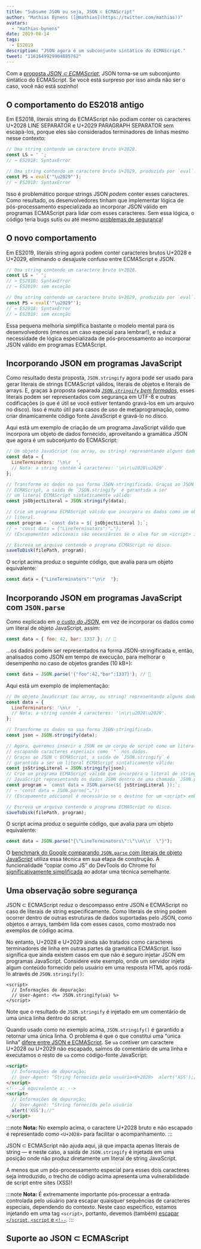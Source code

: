 ```yaml
---
title: "Subsume JSON ou seja, JSON ⊂ ECMAScript"
author: "Mathias Bynens ([@mathias](https://twitter.com/mathias))"
avatars: 
  - "mathias-bynens"
date: 2019-08-14
tags: 
  - ES2019
description: "JSON agora é um subconjunto sintático do ECMAScript."
tweet: "1161649929904885762"
---
```

Com a [proposta _JSON ⊂ ECMAScript_](https://github.com/tc39/proposal-json-superset), JSON torna-se um subconjunto sintático do ECMAScript. Se você está surpreso por isso ainda não ser o caso, você não está sozinho!

## O comportamento do ES2018 antigo

Em ES2018, literais string do ECMAScript não podiam conter os caracteres U+2028 LINE SEPARATOR e U+2029 PARAGRAPH SEPARATOR sem escapá-los, porque eles são considerados terminadores de linhas mesmo nesse contexto:

```js
// Uma string contendo um caractere bruto U+2028.
const LS = ' ';
// → ES2018: SyntaxError

// Uma string contendo um caractere bruto U+2029, produzida por `eval`:
const PS = eval('"\u2029"');
// → ES2018: SyntaxError
```

Isso é problemático porque strings JSON _podem_ conter esses caracteres. Como resultado, os desenvolvedores tinham que implementar lógica de pós-processamento especializada ao incorporar JSON válido em programas ECMAScript para lidar com esses caracteres. Sem essa lógica, o código teria bugs sutis ou até mesmo [problemas de segurança](#security)!

<!--truncate-->
## O novo comportamento

Em ES2019, literais string agora podem conter caracteres brutos U+2028 e U+2029, eliminando o desajuste confuso entre ECMAScript e JSON.

```js
// Uma string contendo um caractere bruto U+2028.
const LS = ' ';
// → ES2018: SyntaxError
// → ES2019: sem exceção

// Uma string contendo um caractere bruto U+2029, produzida por `eval`:
const PS = eval('"\u2029"');
// → ES2018: SyntaxError
// → ES2019: sem exceção
```

Essa pequena melhoria simplifica bastante o modelo mental para os desenvolvedores (menos um caso especial para lembrar!), e reduz a necessidade de lógica especializada de pós-processamento ao incorporar JSON válido em programas ECMAScript.

## Incorporando JSON em programas JavaScript

Como resultado desta proposta, `JSON.stringify` agora pode ser usado para gerar literais de strings ECMAScript válidos, literais de objetos e literais de arrays. E, graças à proposta separada [_`JSON.stringify` bem formados_](/features/well-formed-json-stringify), esses literais podem ser representados com segurança em UTF-8 e outras codificações (o que é útil se você estiver tentando gravá-los em um arquivo no disco). Isso é muito útil para casos de uso de metaprogramação, como criar dinamicamente código fonte JavaScript e gravá-lo no disco.

Aqui está um exemplo de criação de um programa JavaScript válido que incorpora um objeto de dados fornecido, aproveitando a gramática JSON que agora é um subconjunto do ECMAScript:

```js
// Um objeto JavaScript (ou array, ou string) representando alguns dados.
const data = {
  LineTerminators: '\n\r  ',
  // Nota: a string contém 4 caracteres: '\n\r\u2028\u2029'.
};

// Transforme os dados na sua forma JSON-stringificada. Graças ao JSON ⊂
// ECMAScript, a saída de `JSON.stringify` é garantida a ser
// um literal ECMAScript sintaticamente válido:
const jsObjectLiteral = JSON.stringify(data);

// Crie um programa ECMAScript válido que incorpora os dados como um objeto
// literal.
const program = `const data = ${ jsObjectLiteral };`;
// → 'const data = {"LineTerminators":"…"};'
// (Escapamentos adicionais são necessários se o alvo for um <script> inline.)

// Escreva um arquivo contendo o programa ECMAScript no disco.
saveToDisk(filePath, program);
```

O script acima produz o seguinte código, que avalia para um objeto equivalente:

```js
const data = {"LineTerminators":"\n\r  "};
```

## Incorporando JSON em programas JavaScript com `JSON.parse`

Como explicado em [_o custo do JSON_](/blog/cost-of-javascript-2019#json), em vez de incorporar os dados como um literal de objeto JavaScript, assim:

```js
const data = { foo: 42, bar: 1337 }; // 🐌
```

…os dados podem ser representados na forma JSON-stringificada e, então, analisados como JSON em tempo de execução, para melhorar o desempenho no caso de objetos grandes (10 kB+):

```js
const data = JSON.parse('{"foo":42,"bar":1337}'); // 🚀
```

Aqui está um exemplo de implementação:

```js
// Um objeto JavaScript (ou array, ou string) representando alguns dados.
const data = {
  LineTerminators: '\n\r  ',
  // Nota: a string contém 4 caracteres: '\n\r\u2028\u2029'.
};

// Transforme os dados na sua forma JSON-stringificada.
const json = JSON.stringify(data);

// Agora, queremos inserir o JSON em um corpo de script como um literal de string JavaScript per https://v8.dev/blog/cost-of-javascript-2019#json,
// escapando caracteres especiais como `"` nos dados.
// Graças ao JSON ⊂ ECMAScript, a saída de `JSON.stringify` é
// garantida a ser um literal ECMAScript sintaticamente válido:
const jsStringLiteral = JSON.stringify(json);
// Crie um programa ECMAScript válido que incorpora o literal de string
// JavaScript representando os dados JSON dentro de uma chamada `JSON.parse`.
const program = `const data = JSON.parse(${ jsStringLiteral });`;
// → 'const data = JSON.parse("…");'
// (Escapamento adicional é necessário se o destino for um <script> embutido.)

// Escreva um arquivo contendo o programa ECMAScript no disco.
saveToDisk(filePath, program);
```

O script acima produz o seguinte código, que avalia para um objeto equivalente:

```js
const data = JSON.parse("{\"LineTerminators\":\"\\n\\r  \"}");
```

O [benchmark do Google comparando `JSON.parse` com literais de objeto JavaScript](https://github.com/GoogleChromeLabs/json-parse-benchmark) utiliza essa técnica em sua etapa de construção. A funcionalidade “copiar como JS” do DevTools do Chrome foi [significativamente simplificada](https://chromium-review.googlesource.com/c/chromium/src/+/1464719/9/third_party/blink/renderer/devtools/front_end/elements/DOMPath.js) ao adotar uma técnica semelhante.

## Uma observação sobre segurança

JSON ⊂ ECMAScript reduz o descompasso entre JSON e ECMAScript no caso de literais de string especificamente. Como literais de string podem ocorrer dentro de outras estruturas de dados suportadas pelo JSON, como objetos e arrays, também lida com esses casos, como mostrado nos exemplos de código acima.

No entanto, U+2028 e U+2029 ainda são tratados como caracteres terminadores de linha em outras partes da gramática ECMAScript. Isso significa que ainda existem casos em que não é seguro injetar JSON em programas JavaScript. Considere este exemplo, onde um servidor injeta algum conteúdo fornecido pelo usuário em uma resposta HTML após rodá-lo através de `JSON.stringify()`:

```ejs
<script>
  // Informações de depuração:
  // User-Agent: <%= JSON.stringify(ua) %>
</script>
```

Note que o resultado de `JSON.stringify` é injetado em um comentário de uma única linha dentro do script.

Quando usado como no exemplo acima, `JSON.stringify()` é garantido a retornar uma única linha. O problema é que o que constitui uma “única linha” [difere entre JSON e ECMAScript](https://speakerdeck.com/mathiasbynens/hacking-with-unicode?slide=136). Se `ua` contiver um caractere U+2028 ou U+2029 não escapado, saímos do comentário de uma linha e executamos o resto de `ua` como código-fonte JavaScript:

```html
<script>
  // Informações de depuração:
  // User-Agent: "String fornecida pelo usuário<U+2028>  alert('XSS');//"
</script>
<!-- …é equivalente a: -->
<script>
  // Informações de depuração:
  // User-Agent: "String fornecida pelo usuário
  alert('XSS');//"
</script>
```

:::note
**Nota:** No exemplo acima, o caractere U+2028 bruto e não escapado é representado como `<U+2028>` para facilitar o acompanhamento.
:::

JSON ⊂ ECMAScript não ajuda aqui, já que impacta apenas literais de string — e neste caso, a saída de `JSON.stringify` é injetada em uma posição onde não produz diretamente um literal de string JavaScript.

A menos que um pós-processamento especial para esses dois caracteres seja introduzido, o trecho de código acima apresenta uma vulnerabilidade de script entre sites (XSS)!

:::note
**Nota:** É extremamente importante pós-processar a entrada controlada pelo usuário para escapar quaisquer sequências de caracteres especiais, dependendo do contexto. Neste caso específico, estamos injetando em uma tag `<script>`, portanto, devemos (também) [escapar `</script`, `<script` e `<!-​-`](https://mathiasbynens.be/notes/etago#recommendations).
:::

## Suporte ao JSON ⊂ ECMAScript

<feature-support chrome="66 /blog/v8-release-66#json-ecmascript"
                 firefox="yes"
                 safari="yes"
                 nodejs="10"
                 babel="yes https://github.com/babel/babel/tree/master/packages/babel-plugin-proposal-json-strings"></feature-support>
